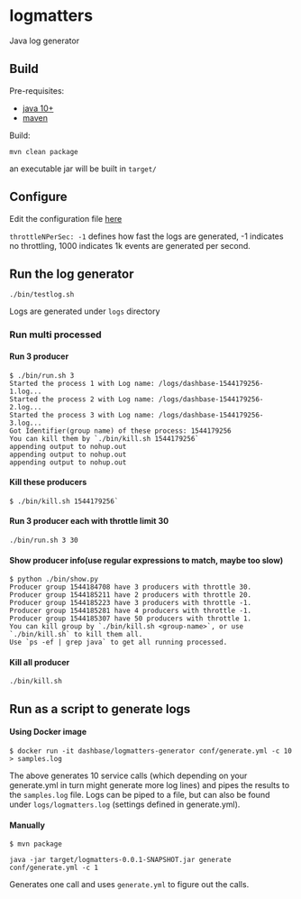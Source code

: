 # logmatters
Java log generator

## Build

Pre-requisites:

* [java 10+](https://www.oracle.com/technetwork/java/javase/downloads/jdk10-downloads-4416644.html)
* [maven](https://maven.apache.org/)

Build:
```
mvn clean package
```
an executable jar will be built in `target/`

## Configure

Edit the configuration file [here](https://github.com/dashbase/logmatters/blob/master/conf/config.yml)

`throttleNPerSec: -1` defines how fast the logs are generated, -1 indicates no throttling, 1000 indicates 1k events are generated per second.

## Run the log generator

```./bin/testlog.sh```

Logs are generated under `logs` directory

### Run multi processed
#### Run 3 producer
```
$ ./bin/run.sh 3
Started the process 1 with Log name: /logs/dashbase-1544179256-1.log...
Started the process 2 with Log name: /logs/dashbase-1544179256-2.log...
Started the process 3 with Log name: /logs/dashbase-1544179256-3.log...
Got Identifier(group name) of these process: 1544179256
You can kill them by `./bin/kill.sh 1544179256`
appending output to nohup.out                                                                                                                                             
appending output to nohup.out
appending output to nohup.out

```
#### Kill these producers
```
$ ./bin/kill.sh 1544179256`
```

#### Run 3 producer each with throttle limit 30
```./bin/run.sh 3 30```

#### Show producer info(use regular expressions to match, maybe too slow)
```
$ python ./bin/show.py
Producer group 1544184708 have 3 producers with throttle 30.
Producer group 1544185211 have 2 producers with throttle 20.
Producer group 1544185223 have 3 producers with throttle -1.
Producer group 1544185281 have 4 producers with throttle -1.
Producer group 1544185307 have 50 producers with throttle 1.
You can kill group by `./bin/kill.sh <group-name>`, or use `./bin/kill.sh` to kill them all.
Use `ps -ef | grep java` to get all running processed.
```

#### Kill all producer
```./bin/kill.sh```

## Run as a script to generate logs

#### Using Docker image
```
$ docker run -it dashbase/logmatters-generator conf/generate.yml -c 10 > samples.log
```
The above generates 10 service calls (which depending on your generate.yml in turn might generate more log lines) and pipes the results to the `samples.log` file.
Logs can be piped to a file, but can also be found under `logs/logmatters.log` (settings defined in generate.yml).

#### Manually
```
$ mvn package
```

```
java -jar target/logmatters-0.0.1-SNAPSHOT.jar generate conf/generate.yml -c 1
```
Generates one call and uses `generate.yml` to figure out the calls.